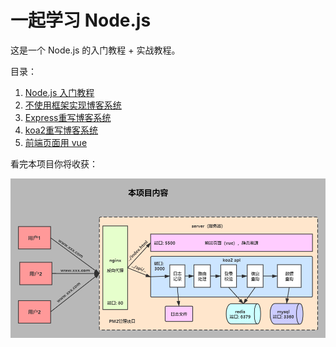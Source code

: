 # 一起学习 Node.js



这是一个 Node.js 的入门教程 + 实战教程。

目录：
1. [Node.js 入门教程]()
2. [不使用框架实现博客系统]()
3. [Express重写博客系统](./)
4. [koa2重写博客系统](./)
5. [前端页面用 vue ](./)

看完本项目你将收获：

![node-blog](./img/pro.png)


